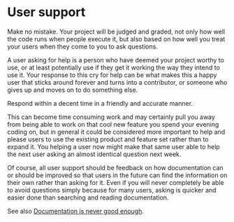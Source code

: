 # User support

Make no mistake. Your project will be judged and graded, not only how well the
code runs when people execute it, but also based on how well you treat your
users when they come to you to ask questions.

A user asking for help is a person who have deemed your project worthy to use,
or at least potentially use if they get it working the way they intend to
use it. Your response to this cry for help can be what makes this a happy user
that sticks around forever and turns into a contributor, or someone who gives
up and moves on to do something else.

Respond within a decent time in a friendly and accurate manner.

This can become time consuming work and may certainly pull you away from being
able to work on that cool new feature you spend your evening coding on, but
in general it could be considered more important to help and please users
to use the existing product and feature set rather than to expand it. You helping a
user now might make that same user able to help the next user asking an almost
identical question next week.

Of course, all user support should be feedback on how documentation can or
should be improved so that users in the future can find the information on
their own rather than asking for it. Even if you will never completely be able
to avoid questions simply because for many users, asking is quicker and easier
done than searching and reading documentation.

See also [Documentation is never good enough](../project/docs.md).
